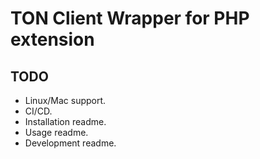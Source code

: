 ﻿# TON Client Wrapper for PHP extension

## TODO

 - Linux/Mac support.
 - CI/CD.
 - Installation readme.
 - Usage readme.
 - Development readme.